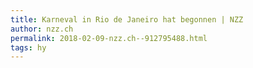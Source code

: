 ```yaml
---
title: Karneval in Rio de Janeiro hat begonnen | NZZ
author: nzz.ch
permalink: 2018-02-09-nzz.ch--912795488.html
tags: hy
---
```



